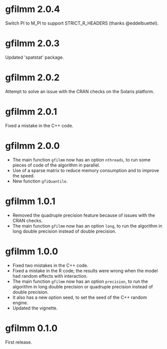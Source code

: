 # gfilmm 2.0.4

Switch PI to M_PI to support STRICT_R_HEADERS (thanks @eddelbuettel).


# gfilmm 2.0.3

Updated 'spatstat' package.


# gfilmm 2.0.2

Attempt to solve an issue with the CRAN checks on the Solaris platform.


# gfilmm 2.0.1

Fixed a mistake in the C++ code.


# gfilmm 2.0.0

* The main function `gfilmm` now has an option `nthreads`, to run some pieces of code of the algorithm in parallel. 
* Use of a sparse matrix to reduce memory consumption and to improve the speed.
* New function `gfiQuantile`.


# gfilmm 1.0.1

* Removed the quadruple precision feature because of issues with the CRAN checks.
* The main function `gfilmm` now has an option `long`, to run the algorithm in 
long double precision instead of double precision.


# gfilmm 1.0.0

* Fixed two mistakes in the C++ code.
* Fixed a mistake in the R code; the results were wrong when the model had random effects with interaction.
* The main function `gfilmm` now has an option `precision`, to run the algorithm in long double precision or quadruple precision instead of double precision.
* It also has a new option seed, to set the seed of the C++ random engine.
* Updated the vignette.


# gfilmm 0.1.0

First release.
